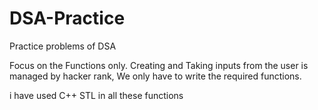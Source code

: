 # DSA-Practice
Practice problems of DSA


Focus on the Functions only.
Creating and Taking inputs from the user is managed by hacker rank, We only have to write the required functions.

i have used C++ STL in all these functions
